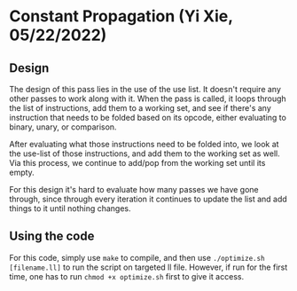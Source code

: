 # Constant Propagation (Yi Xie, 05/22/2022)

## Design

The design of this pass lies in the use of the use list. It doesn't require any other passes to work along with it. When the pass is called, it loops through the list of instructions, add them to a working set, and see if there's any instruction that needs to be folded based on its opcode, either evaluating to binary, unary, or comparison. 

After evaluating what those instructions need to be folded into, we look at the use-list of those instructions, and add them to the working set as well. Via this process, we continue to add/pop from the working set until its empty. 

For this design it's hard to evaluate how many passes we have gone through, since through every iteration it continues to update the list and add things to it until nothing changes.

## Using the code

For this code, simply use `make` to compile, and then use `./optimize.sh [filename.ll]`  to run the script on targeted ll file. However, if run for the first time, one has to run `chmod +x optimize.sh` first to give it access.